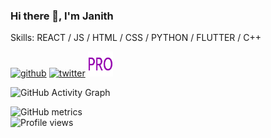 ### Hi there 👋, I'm Janith

Skills: REACT / JS / HTML / CSS / PYTHON / FLUTTER / C++



[<img src='https://cdn.jsdelivr.net/npm/simple-icons@3.0.1/icons/github.svg' alt='github' height='40'>](https://github.com/Janithpm)  [<img src='https://cdn.jsdelivr.net/npm/simple-icons@3.0.1/icons/twitter.svg' alt='twitter' height='40'>](https://twitter.com/@Janith_pm) <a href='https://github.com/pricing'><img src='https://raw.githubusercontent.com/acervenky/animated-github-badges/master/assets/pro.gif' width='40' height='40'></a> 

![GitHub Activity Graph](https://activity-graph.herokuapp.com/graph?username=Janithpm)  

![GitHub metrics](https://metrics.lecoq.io/Janithpm)  
![Profile views](https://gpvc.arturio.dev/Janithpm)  
